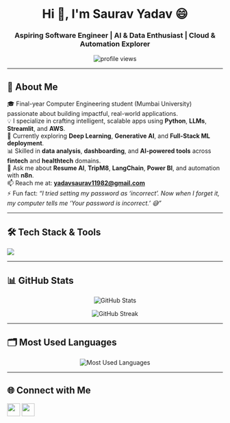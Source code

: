 <h1 align="center">Hi 👋, I'm Saurav Yadav 😄</h1>
<h3 align="center">Aspiring Software Engineer | AI & Data Enthusiast | Cloud & Automation Explorer</h3>

<p align="center">
  <img src="https://komarev.com/ghpvc/?username=sauravyadav0811&label=Profile%20views&color=0e75b6&style=flat" alt="profile views" />
</p>

---

## 🚀 About Me

🎓 Final-year Computer Engineering student (Mumbai University) passionate about building impactful, real-world applications.  
💡 I specialize in crafting intelligent, scalable apps using **Python**, **LLMs**, **Streamlit**, and **AWS**.  
🧠 Currently exploring **Deep Learning**, **Generative AI**, and **Full-Stack ML deployment**.  
📊 Skilled in **data analysis**, **dashboarding**, and **AI-powered tools** across **fintech** and **healthtech** domains.  
💬 Ask me about **Resume AI**, **TripM8**, **LangChain**, **Power BI**, and automation with **n8n**.  
📫 Reach me at: **yadavsaurav11982@gmail.com**  
⚡ Fun fact: _“I tried setting my password as ‘incorrect’. Now when I forget it, my computer tells me ‘Your password is incorrect.’ 😅”_

---

## 🛠️ Tech Stack & Tools

<p align="left">
  <img src="https://skillicons.dev/icons?i=python,java,js,cpp,html,css,sql,mysql,streamlit,pandas,numpy,scikit-learn,tensorflow,docker,git,github,aws,powerbi,mongodb" />
</p>

---



## 📊 GitHub Stats

<p align="center">
  <img src="https://github-readme-stats.vercel.app/api?username=Sauravyadav0811&show_icons=true&theme=default&hide_border=true" alt="GitHub Stats" />
</p>

<p align="center">
  <img src="https://github-readme-streak-stats.herokuapp.com/?user=Sauravyadav0811&theme=default&hide_border=true" alt="GitHub Streak" />
</p>

---
## 🗂️ Most Used Languages

<p align="center">
  <img src="https://github-readme-stats.vercel.app/api/top-langs/?username=Sauravyadav0811&layout=compact&theme=default&langs_count=8" alt="Most Used Languages" />
</p>

---


## 🌐 Connect with Me

<p align="left">
  <a href="https://www.linkedin.com/in/sauravyadav8113" target="_blank"><img src="https://skillicons.dev/icons?i=linkedin" height="30"/></a>
  <a href="https://github.com/Sauravyadav0811" target="_blank"><img src="https://skillicons.dev/icons?i=github" height="30"/></a>
</p>

